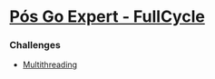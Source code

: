 # [Pós Go Expert - FullCycle](https://goexpert.fullcycle.com.br/pos-goexpert/)

### Challenges

- [Multithreading](https://github.com/felipesdias/go-expert-fullcycle/tree/challenge/multithreading/challenges/multithreading)